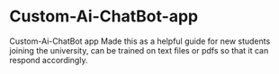 # Custom-Ai-ChatBot-app
Custom-Ai-ChatBot app
Made this as a helpful guide for new students joining the university, can be trained on text files or pdfs so that it can respond accordingly.
